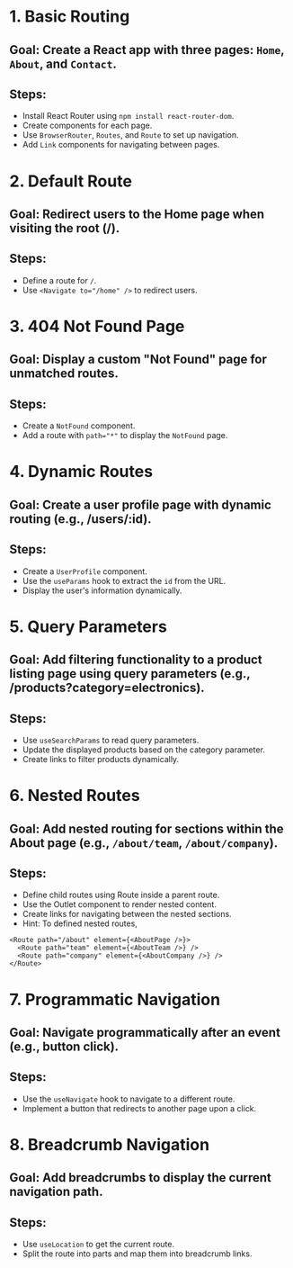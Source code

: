 # 1. Basic Routing
## Goal: Create a React app with three pages: `Home`, `About`, and `Contact`.
## Steps:
- Install React Router using `npm install react-router-dom`.
- Create components for each page.
- Use `BrowserRouter`, `Routes`, and `Route` to set up navigation.
- Add `Link` components for navigating between pages.

# 2. Default Route
## Goal: Redirect users to the Home page when visiting the root (/).
## Steps:
- Define a route for `/`.
- Use `<Navigate to="/home" />` to redirect users.

# 3. 404 Not Found Page
## Goal: Display a custom "Not Found" page for unmatched routes.
## Steps:
- Create a `NotFound` component.
- Add a route with `path="*"` to display the `NotFound` page.

# 4. Dynamic Routes
## Goal: Create a user profile page with dynamic routing (e.g., /users/:id).
## Steps:
- Create a `UserProfile` component.
- Use the `useParams` hook to extract the `id` from the URL.
- Display the user's information dynamically.

# 5. Query Parameters
## Goal: Add filtering functionality to a product listing page using query parameters (e.g., /products?category=electronics).
## Steps:
- Use `useSearchParams` to read query parameters.
- Update the displayed products based on the category parameter.
- Create links to filter products dynamically.

# 6. Nested Routes
## Goal: Add nested routing for sections within the About page (e.g., `/about/team`, `/about/company`).
## Steps:
- Define child routes using Route inside a parent route.
- Use the Outlet component to render nested content.
- Create links for navigating between the nested sections.
- Hint: To defined nested routes,
```
<Route path="/about" element={<AboutPage />}>
  <Route path="team" element={<AboutTeam />} />
  <Route path="company" element={<AboutCompany />} />
</Route>
```

# 7. Programmatic Navigation
## Goal: Navigate programmatically after an event (e.g., button click).
## Steps:
- Use the `useNavigate` hook to navigate to a different route.
- Implement a button that redirects to another page upon a click.

# 8. Breadcrumb Navigation
## Goal: Add breadcrumbs to display the current navigation path.
## Steps:
- Use `useLocation` to get the current route.
- Split the route into parts and map them into breadcrumb links.
